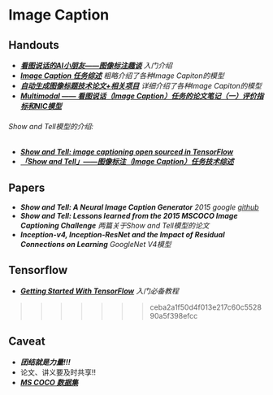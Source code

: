 # Image Caption

## Handouts
* ***[看图说话的AI小朋友——图像标注趣谈](https://zhuanlan.zhihu.com/p/22408033)*** *入门介绍*
* ***[Image Caption 任务综述](http://www.360doc.com/content/17/0201/15/99071_625807075.shtml)*** *粗略介绍了各种Image Capiton的模型*
* ***[自动生成图像标题技术论文+相关项目](http://blog.csdn.net/sinat_26917383/article/details/54669846)***  *详细介绍了各种Image Capiton的模型*
* ***[Multimodal —— 看图说话（Image Caption）任务的论文笔记（一）评价指标和NIC模型](http://www.cnblogs.com/Determined22/p/6910277.html)***

###### Show and Tell模型的介绍:
* ***[Show and Tell: image captioning open sourced in TensorFlow](https://research.googleblog.com/2016/09/show-and-tell-image-captioning-open.html)***
* ***[「Show and Tell」——图像标注（Image Caption）任务技术综述](https://zhuanlan.zhihu.com/p/27771046)***

## Papers
* ***Show and Tell: A Neural Image Caption Generator*** *2015 google [github](https://github.com/tensorflow/models/tree/master/im2txt)*
* ***Show and Tell: Lessons learned from the 2015
MSCOCO Image Captioning Challenge*** *两篇关于Show and Tell模型的论文*
* ***Inception-v4, Inception-ResNet and the Impact of Residual Connections on Learning***  *GoogleNet V4模型*

## Tensorflow
* ***[Getting Started With TensorFlow](https://tensorflow.google.cn/get_started/get_started)***  *入门必备教程*
>>>>>>> ceba2a1f50d4f013e217c60c552890a5f398efcc

## Caveat
* ***团结就是力量!!!***
* 论文、讲义要及时共享!!
* ***[MS COCO 数据集](http://mscoco.org/)***

